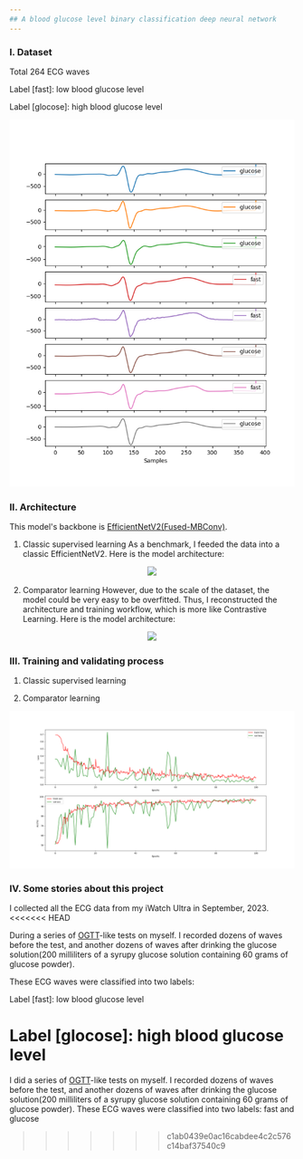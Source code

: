 ```yaml
---
## A blood glucose level binary classification deep neural network
---
```


### I. Dataset

Total 264 ECG waves

Label [fast]: low blood glucose level

Label [glocose]: high blood glucose level

<div align="center">
<img src="https://github.com/Jiazxu/ecg_glucose_comparator/blob/master/dataset/example.png">

</div>

### II. Architecture

This model's backbone is [EfficientNetV2(Fused-MBConv)](https://github.com/d-li14/efficientnetv2.pytorch/blob/main/effnetv2.py).

1. Classic supervised learning
   As a benchmark, I feeded the data into a classic EfficientNetV2.
   Here is the model architecture:

<div align="center">
<img src="https://github.com/Jiazxu/ecg_glucose_comparator/blob/master/description/supervised_learning.png">

</div>

2. Comparator learning
   However, due to the scale of the dataset, the model could be very easy to be overfitted. Thus, I reconstructed the architecture and training workflow, which is more like Contrastive Learning.
   Here is the model architecture:

<div align="center">
<img src="https://github.com/Jiazxu/ecg_glucose_comparator/blob/master/description/comparator_learning.png">

</div>

### III. Training and validating process

1. Classic supervised learning

2. Comparator learning

<div align="center">
<img src="https://github.com/Jiazxu/ecg_glucose_comparator/blob/master/checkpoint/effnetv2_ecg_comparator_v5_l_xxxs_20240111_epoch100_4e-3/effnetv2_ecg_comparator_v5_l_xxxs_20240111_epoch100_4e-3.png">

</div>

### IV. Some stories about this project

I collected all the ECG data from my iWatch Ultra in September, 2023.
<<<<<<< HEAD

During a series of [OGTT](https://www.mayoclinic.org/tests-procedures/glucose-tolerance-test/about/pac-20394296)-like tests on myself. I recorded dozens of waves before the test, and another dozens of waves after drinking the glucose solution(200 milliliters of a syrupy glucose solution containing 60 grams of glucose powder).

These ECG waves were classified into two labels:

Label [fast]: low blood glucose level

Label [glocose]: high blood glucose level
=======
I did a series of [OGTT](https://www.mayoclinic.org/tests-procedures/glucose-tolerance-test/about/pac-20394296)-like tests on myself. I recorded dozens of waves before the test, and another dozens of waves after drinking the glucose solution(200 milliliters of a syrupy glucose solution containing 60 grams of glucose powder).
These ECG waves were classified into two labels: fast and glucose
>>>>>>> c1ab0439e0ac16cabdee4c2c576c14baf37540c9
